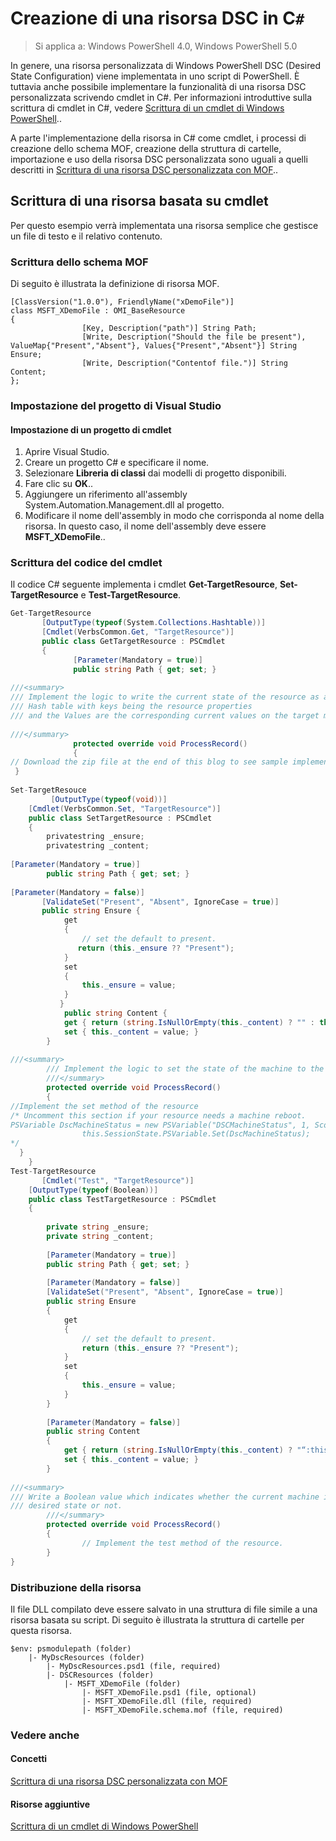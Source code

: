 # Creazione di una risorsa DSC in C`#`

> Si applica a: Windows PowerShell 4.0, Windows PowerShell 5.0

In genere, una risorsa personalizzata di Windows PowerShell DSC (Desired State Configuration) viene implementata in uno script di PowerShell. È tuttavia anche possibile implementare la funzionalità di una risorsa DSC personalizzata scrivendo cmdlet in C#. Per informazioni introduttive sulla scrittura di cmdlet in C#, vedere [Scrittura di un cmdlet di Windows PowerShell](https://technet.microsoft.com/en-us/library/dd878294.aspx)..

A parte l'implementazione della risorsa in C# come cmdlet, i processi di creazione dello schema MOF, creazione della struttura di cartelle, importazione e uso della risorsa DSC personalizzata sono uguali a quelli descritti in [Scrittura di una risorsa DSC personalizzata con MOF](authoringResourceMOF.md)..

## Scrittura di una risorsa basata su cmdlet
Per questo esempio verrà implementata una risorsa semplice che gestisce un file di testo e il relativo contenuto.

### Scrittura dello schema MOF

Di seguito è illustrata la definizione di risorsa MOF.

```
[ClassVersion("1.0.0"), FriendlyName("xDemoFile")]
class MSFT_XDemoFile : OMI_BaseResource
{
                [Key, Description("path")] String Path;
                [Write, Description("Should the file be present"), ValueMap{"Present","Absent"}, Values{"Present","Absent"}] String Ensure;
                [Write, Description("Contentof file.")] String Content;                   
};
```

### Impostazione del progetto di Visual Studio
#### Impostazione di un progetto di cmdlet

1. Aprire Visual Studio.
1. Creare un progetto C# e specificare il nome.
1. Selezionare **Libreria di classi** dai modelli di progetto disponibili.
1. Fare clic su **OK**..
1. Aggiungere un riferimento all'assembly System.Automation.Management.dll al progetto.
1. Modificare il nome dell'assembly in modo che corrisponda al nome della risorsa. In questo caso, il nome dell'assembly deve essere **MSFT_XDemoFile**..

### Scrittura del codice del cmdlet

Il codice C# seguente implementa i cmdlet **Get-TargetResource**, **Set-TargetResource** e **Test-TargetResource**.

```C#
Get-TargetResource
       [OutputType(typeof(System.Collections.Hashtable))]
       [Cmdlet(VerbsCommon.Get, "TargetResource")]
       public class GetTargetResource : PSCmdlet
       {
              [Parameter(Mandatory = true)]
              public string Path { get; set; }
 
///<summary>
/// Implement the logic to write the current state of the resource as a 
/// Hash table with keys being the resource properties 
/// and the Values are the corresponding current values on the target machine.
 
///</summary>
              protected override void ProcessRecord()
              {
// Download the zip file at the end of this blog to see sample implementation.
 }
 
Set-TargetResouce
         [OutputType(typeof(void))]
    [Cmdlet(VerbsCommon.Set, "TargetResource")]
    public class SetTargetResource : PSCmdlet
    {
        privatestring _ensure;
        privatestring _content;
        
[Parameter(Mandatory = true)]
        public string Path { get; set; }
        
[Parameter(Mandatory = false)]      
       [ValidateSet("Present", "Absent", IgnoreCase = true)]
       public string Ensure {
            get
            {
                // set the default to present.
               return (this._ensure ?? "Present");
            }
            set
            {
                this._ensure = value;
            }
           } 
            public string Content {
            get { return (string.IsNullOrEmpty(this._content) ? "" : this._content); }
            set { this._content = value; }
        }
 
///<summary>
        /// Implement the logic to set the state of the machine to the desired state.
        ///</summary>
        protected override void ProcessRecord()
        {
//Implement the set method of the resource 
/* Uncomment this section if your resource needs a machine reboot.
PSVariable DscMachineStatus = new PSVariable("DSCMachineStatus", 1, ScopedItemOptions.AllScope);
                this.SessionState.PSVariable.Set(DscMachineStatus);
*/     
  }
    }
Test-TargetResource    
       [Cmdlet("Test", "TargetResource")]
    [OutputType(typeof(Boolean))]
    public class TestTargetResource : PSCmdlet
    {   
        
        private string _ensure;
        private string _content;
 
        [Parameter(Mandatory = true)]
        public string Path { get; set; }
 
        [Parameter(Mandatory = false)]
        [ValidateSet("Present", "Absent", IgnoreCase = true)]
        public string Ensure
        {
            get
            {
                // set the default to present.
                return (this._ensure ?? "Present");
            }
            set
            {
                this._ensure = value;
            }
        }
 
        [Parameter(Mandatory = false)]
        public string Content
        {
            get { return (string.IsNullOrEmpty(this._content) ? "“:this._content);}
            set { this._content = value; }
        }
 
///<summary>
/// Write a Boolean value which indicates whether the current machine is in    
/// desired state or not.
        ///</summary>
        protected override void ProcessRecord()
        {
                // Implement the test method of the resource.
        }
}
```

### Distribuzione della risorsa

Il file DLL compilato deve essere salvato in una struttura di file simile a una risorsa basata su script. Di seguito è illustrata la struttura di cartelle per questa risorsa.

```
$env: psmodulepath (folder)
    |- MyDscResources (folder)
        |- MyDscResources.psd1 (file, required)     
        |- DSCResources (folder)
            |- MSFT_XDemoFile (folder)
                |- MSFT_XDemoFile.psd1 (file, optional)
                |- MSFT_XDemoFile.dll (file, required)
                |- MSFT_XDemoFile.schema.mof (file, required)
```

### Vedere anche
#### Concetti
[Scrittura di una risorsa DSC personalizzata con MOF](authoringResourceMOF.md)
#### Risorse aggiuntive
[Scrittura di un cmdlet di Windows PowerShell](https://msdn.microsoft.com/en-us/library/dd878294.aspx)


<!--HONumber=May16_HO2-->


